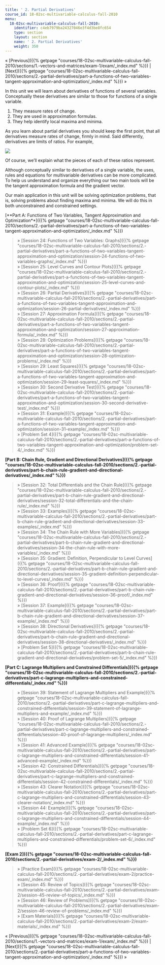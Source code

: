 ```yaml
---
title: ' 2. Partial Derivatives'
course_id: 18-02sc-multivariable-calculus-fall-2010
menu:
  18-02sc-multivariable-calculus-fall-2010:
    identifier: c4eb7979ba24327046e3f4d3be8fc654
    type: section
    layout: section
    name: ' 2. Partial Derivatives'
    weight: 350
---
```

« [Previous]({{% getpage "courses/18-02sc-multivariable-calculus-fall-2010/sections/1.-vectors-and-matrices/exam-1/exam/_index.md" %}}) | [Next]({{% getpage "courses/18-02sc-multivariable-calculus-fall-2010/sections/2.-partial-derivatives/part-a-functions-of-two-variables-tangent-approximation-and-optimization/_index.md" %}}) »

In this unit we will learn about derivatives of functions of several variables. Conceptually these derivatives are similar to those for functions of a single variable.

1.  They measure rates of change.
2.  They are used in approximation formulas.
3.  They help identify local maxima and minima.

As you learn about partial derivatives you should keep the first point, that all derivatives measure rates of change, firmly in mind. Said differently, derivatives are limits of ratios. For example,

![](https://open-learning-course-data-ci.s3.amazonaws.com/18-02sc-multivariable-calculus-fall-2010/d2c4c6307955820e38ff7004326fe258_MIT18_02SC_limit.png)

Of course, we’ll explain what the pieces of each of these ratios represent.

Although conceptually similar to derivatives of a single variable, the uses, rules and equations for multivariable derivatives can be more complicated. To help us understand and organize everything our two main tools will be the tangent approximation formula and the gradient vector.

Our main application in this unit will be solving optimization problems, that is, solving problems about finding maxima and minima. We will do this in both unconstrained and constrained settings.

[\*\*Part A: Functions of Two Variables, Tangent Approximation and Optimization\*\*]({{% getpage "courses/18-02sc-multivariable-calculus-fall-2010/sections/2.-partial-derivatives/part-a-functions-of-two-variables-tangent-approximation-and-optimization/_index.md" %}})

> » [Session 24: Functions of Two Variables: Graphs]({{% getpage "courses/18-02sc-multivariable-calculus-fall-2010/sections/2.-partial-derivatives/part-a-functions-of-two-variables-tangent-approximation-and-optimization/session-24-functions-of-two-variables-graphs/_index.md" %}})  
> » [Session 25: Level Curves and Contour Plots]({{% getpage "courses/18-02sc-multivariable-calculus-fall-2010/sections/2.-partial-derivatives/part-a-functions-of-two-variables-tangent-approximation-and-optimization/session-25-level-curves-and-contour-plots/_index.md" %}})  
> » [Session 26: Partial Derivatives]({{% getpage "courses/18-02sc-multivariable-calculus-fall-2010/sections/2.-partial-derivatives/part-a-functions-of-two-variables-tangent-approximation-and-optimization/session-26-partial-derivatives/_index.md" %}})  
> » [Session 27: Approximation Formula]({{% getpage "courses/18-02sc-multivariable-calculus-fall-2010/sections/2.-partial-derivatives/part-a-functions-of-two-variables-tangent-approximation-and-optimization/session-27-approximation-formula/_index.md" %}})  
> » [Session 28: Optimization Problems]({{% getpage "courses/18-02sc-multivariable-calculus-fall-2010/sections/2.-partial-derivatives/part-a-functions-of-two-variables-tangent-approximation-and-optimization/session-28-optimization-problems/_index.md" %}})  
> » [Session 29: Least Squares]({{% getpage "courses/18-02sc-multivariable-calculus-fall-2010/sections/2.-partial-derivatives/part-a-functions-of-two-variables-tangent-approximation-and-optimization/session-29-least-squares/_index.md" %}})  
> » [Session 30: Second Derivative Test]({{% getpage "courses/18-02sc-multivariable-calculus-fall-2010/sections/2.-partial-derivatives/part-a-functions-of-two-variables-tangent-approximation-and-optimization/session-30-second-derivative-test/_index.md" %}})  
> » [Session 31: Example]({{% getpage "courses/18-02sc-multivariable-calculus-fall-2010/sections/2.-partial-derivatives/part-a-functions-of-two-variables-tangent-approximation-and-optimization/session-31-example/_index.md" %}})  
> » [Problem Set 4]({{% getpage "courses/18-02sc-multivariable-calculus-fall-2010/sections/2.-partial-derivatives/part-a-functions-of-two-variables-tangent-approximation-and-optimization/problem-set-4/_index.md" %}})

**[Part B: Chain Rule, Gradient and Directional Derivatives]({{% getpage "courses/18-02sc-multivariable-calculus-fall-2010/sections/2.-partial-derivatives/part-b-chain-rule-gradient-and-directional-derivatives/_index.md" %}})**

> » [Session 32: Total Differentials and the Chain Rule]({{% getpage "courses/18-02sc-multivariable-calculus-fall-2010/sections/2.-partial-derivatives/part-b-chain-rule-gradient-and-directional-derivatives/session-32-total-differentials-and-the-chain-rule/_index.md" %}})  
> » [Session 33: Examples]({{% getpage "courses/18-02sc-multivariable-calculus-fall-2010/sections/2.-partial-derivatives/part-b-chain-rule-gradient-and-directional-derivatives/session-33-examples/_index.md" %}})  
> » [Session 34: The Chain Rule with More Variables]({{% getpage "courses/18-02sc-multivariable-calculus-fall-2010/sections/2.-partial-derivatives/part-b-chain-rule-gradient-and-directional-derivatives/session-34-the-chain-rule-with-more-variables/_index.md" %}})  
> » [Session 35: Gradient: Definition, Perpendicular to Level Curves]({{% getpage "courses/18-02sc-multivariable-calculus-fall-2010/sections/2.-partial-derivatives/part-b-chain-rule-gradient-and-directional-derivatives/session-35-gradient-definition-perpendicular-to-level-curves/_index.md" %}})  
> » [Session 36: Proof]({{% getpage "courses/18-02sc-multivariable-calculus-fall-2010/sections/2.-partial-derivatives/part-b-chain-rule-gradient-and-directional-derivatives/session-36-proof/_index.md" %}})  
> » [Session 37: Example]({{% getpage "courses/18-02sc-multivariable-calculus-fall-2010/sections/2.-partial-derivatives/part-b-chain-rule-gradient-and-directional-derivatives/session-37-example/_index.md" %}})  
> » [Session 38: Directional Derivatives]({{% getpage "courses/18-02sc-multivariable-calculus-fall-2010/sections/2.-partial-derivatives/part-b-chain-rule-gradient-and-directional-derivatives/session-38-directional-derivatives/_index.md" %}})  
> » [Problem Set 5]({{% getpage "courses/18-02sc-multivariable-calculus-fall-2010/sections/2.-partial-derivatives/part-b-chain-rule-gradient-and-directional-derivatives/problem-set-5/_index.md" %}})

**[Part C: Lagrange Multipliers and Constrained Differentials]({{% getpage "courses/18-02sc-multivariable-calculus-fall-2010/sections/2.-partial-derivatives/part-c-lagrange-multipliers-and-constrained-differentials/_index.md" %}})**

> » [Session 39: Statement of Lagrange Multipliers and Example]({{% getpage "courses/18-02sc-multivariable-calculus-fall-2010/sections/2.-partial-derivatives/part-c-lagrange-multipliers-and-constrained-differentials/session-39-statement-of-lagrange-multipliers-and-example/_index.md" %}})  
> » [Session 40: Proof of Lagrange Multipliers]({{% getpage "courses/18-02sc-multivariable-calculus-fall-2010/sections/2.-partial-derivatives/part-c-lagrange-multipliers-and-constrained-differentials/session-40-proof-of-lagrange-multipliers/_index.md" %}})  
> » [Session 41: Advanced Example]({{% getpage "courses/18-02sc-multivariable-calculus-fall-2010/sections/2.-partial-derivatives/part-c-lagrange-multipliers-and-constrained-differentials/session-41-advanced-example/_index.md" %}})  
> » [Session 42: Constrained Differentials]({{% getpage "courses/18-02sc-multivariable-calculus-fall-2010/sections/2.-partial-derivatives/part-c-lagrange-multipliers-and-constrained-differentials/session-42-constrained-differentials/_index.md" %}})  
> » [Session 43: Clearer Notation]({{% getpage "courses/18-02sc-multivariable-calculus-fall-2010/sections/2.-partial-derivatives/part-c-lagrange-multipliers-and-constrained-differentials/session-43-clearer-notation/_index.md" %}})  
> » [Session 44: Example]({{% getpage "courses/18-02sc-multivariable-calculus-fall-2010/sections/2.-partial-derivatives/part-c-lagrange-multipliers-and-constrained-differentials/session-44-example/_index.md" %}})  
> » [Problem Set 6]({{% getpage "courses/18-02sc-multivariable-calculus-fall-2010/sections/2.-partial-derivatives/part-c-lagrange-multipliers-and-constrained-differentials/problem-set-6/_index.md" %}})

**[Exam 2]({{% getpage "courses/18-02sc-multivariable-calculus-fall-2010/sections/2.-partial-derivatives/exam-2/_index.md" %}})**

> » [Practice Exam]({{% getpage "courses/18-02sc-multivariable-calculus-fall-2010/sections/2.-partial-derivatives/exam-2/practice-exam/_index.md" %}})  
> » [Session 45: Review of Topics]({{% getpage "courses/18-02sc-multivariable-calculus-fall-2010/sections/2.-partial-derivatives/exam-2/session-45-review-of-topics/_index.md" %}})  
> » [Session 46: Review of Problems]({{% getpage "courses/18-02sc-multivariable-calculus-fall-2010/sections/2.-partial-derivatives/exam-2/session-46-review-of-problems/_index.md" %}})  
> » [Exam Materials]({{% getpage "courses/18-02sc-multivariable-calculus-fall-2010/sections/2.-partial-derivatives/exam-2/exam-materials/_index.md" %}})

« [Previous]({{% getpage "courses/18-02sc-multivariable-calculus-fall-2010/sections/1.-vectors-and-matrices/exam-1/exam/_index.md" %}}) | [Next]({{% getpage "courses/18-02sc-multivariable-calculus-fall-2010/sections/2.-partial-derivatives/part-a-functions-of-two-variables-tangent-approximation-and-optimization/_index.md" %}}) »